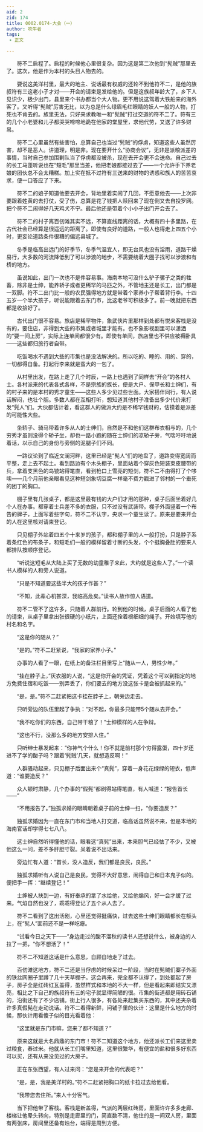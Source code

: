 ```yaml
---
aid: 2
zid: 174
title: 0002.0174-大会（一）
author: 吹牛者
tags: 
 - 正文

---
```




　　符不二启程了。启程的时候他心里很复杂。因为这是第二次他到“髡贼”那里去了。这次，他是作为本村的头目人物去的。

　　要说这美洋村里，最大的地主、说话最有权威的还轮不到他符不二，是他的族叔符有三这老小子才对——开会的请柬是发给他的。但是这族叔年龄大了，乡下人见识少，极少出门，县里来个书办都当个大人物。更不用说这驾着大铁船来的海外客了。又听得“髡贼”厉害无比，以为总是什么绿眉毛红眼睛的妖人一般的人物，打死也不肯去的。族里无法，只好来求教唯一和“髡贼”打过交道的符不二了。符有三的几个小老婆和儿子都哭哭啼啼地跪在他家的堂屋里，求他代劳，又送了许多财帛。

　　符不二心里虽然有些害怕，总算自己也当过“髡贼”的俘虏，知道这些人虽然厉害，却不是恶人。讲道理，明是非。现在要开什么“协商会议”，无非是派粮派差的事情，当时自己参加围剿队当了俘虏都没被杀，现在去开会更不会送命。自己过去的长工马蓬听说也在“短毛”那里当差，他把老娘都接过去了——一个允许手下养老娘的团伙总不会太糟糕。加上实在抵不过符有三送来的财物的诱惑和族人的苦苦哀求，便一口答应了下来。

　　符不二的娘子知道他要去开会，背地里着实闹了几回，不愿意他去——上次非要跟着姓黄的去打仗，受了伤，总算是花了钱把人赎回来了现在倒又去自投罗网。把个符不二闹得好几天鸡犬不宁。最后他还是带着个小小子出门开会去了。

　　符不二的村子离百仞滩其实不远，不算直线距离的话，大概有四十多里路，在古代社会已经算是很遥远的距离了。即使有良好的道路，一般人也得走上四五个小时，更妄论道路条件很糟的偏远县城了。

　　冬季是临高出远门的好季节，冬季气温宜人，即无台风也没有淫雨，道路干燥易行，大多数的河流降低到了可以涉渡的地步，不需要绕着大圈子找可以涉渡和有桥的地方。

　　虽说如此，出门一次也不是件容易事。海南本地可没什么驴子骡子之类的牲畜，除非是士绅，能养轿子或者更稀罕的马匹之外，不管地主还是长工，出门都是一双脚。符不二出门比一般的农民强得地方就是带着个家养小子帮着背行李。十四五岁一个半大孩子，听说能跟着去东门市，比这老爷可积极多了。前一晚就把东西都是收拾好了。

　　古代出门很不容易。旅店是稀罕物件，象武侠片里那样到处都有悦来客栈是没有的，要住店，非得到大些的市集或者城里才能有。也不象影视剧里可以潇洒的“要一间上房”，实际上连单间都很少有。即使有单间，旅店里也不供应被褥卧具——这些都归旅行者自带。

　　吃饭喝水不遇到大些的市集也是没法解决的。所以吃的、睡的、用的、穿的，一切都得自备。打起行李来就是蛮大的一包了。

　　从村里出发，在路上走了几个时辰，一路上也遇到了同样去“开会”的各村人士。各村派来的代表各式各样，不是宗族的族长，便是大户、保甲长和士绅们，有的村子来的是本村的秀才童生——这些人多少见过些世面。大家搭伴同行，有人说话解闷，也壮个胆。多数人都在互相打听，想知道其他村子准备出多少代价来打发“髡人”们。大伙都估计着，看这群人的做派大约是不稀罕钱财的，估摸着是派差的可能性大些。

　　坐轿子、骑马带着许多从人的士绅们，自然是不和他们这群布衣相与的，几个穷秀才虽则没得个轿子坐，却也一路小跑的随在士绅们的凉轿子旁，气喘吁吁地说着话，以示自己的身份与旁侧的泥腿子们不同。

　　一路议论到了临近文澜河畔，这里已经是“髡人”们的地盘了，道路变得宽阔而平整，走上去不起土。看到路边有个木头棚子，里面站着个穿灰色短装束皮腰带的兵，拿着支黑色的鸟铳站得笔直，看到枪口上雪亮的短剑，符不二不由得打了个哆嗦——几个月前他亲眼看见这种短剑象切豆腐一样毫不费力戳进了邻村的一个垂死的团丁的胸口。

　　棚子里有几张桌子，都是这里最有钱的大户们才用的那种，桌子后面坐着好几个人在办事。都穿着士兵差不多的衣服，只不过没有武装带。棚子外面竖着一个布告的牌子，上面写着些字句，符不二不认字，央求一个童生读了。原来是要来开会的人在这里核对请柬登记。

　　只见棚子外站着四五个十来岁的孩子，都和棚子里的人一般打扮，只是脖子系着条红色的布条子，和短毛们一般的模样留着寸断的头发，个个挺胸叠肚的要来人都排队按顺序登记。

　　“听说这短毛从大陆上买了无数的幼童稚子来此，大约就是这些人了。”一个读书人模样的人和旁人说道。

　　“只是不知道要这些半大的孩子作甚？”

　　“不知，此辈心机甚深，我临高危矣。”读书人故作惊人语道。

　　符不二管不了这许多，只随着人群前行。轮到他的时候，桌子后面的人看了他的请柬，从桌子里拿出张很硬的小纸片，上面还拴着根细细的绳子。开始填写他的村名和名字。

　　“这是你的随从？”

　　“是的。”符不二赶紧说，“我家的家养小子。”

　　办事的人看了一眼，在纸上的备注栏目里写上“随从一人，男性少年。”

　　“挂在脖子上，”灰衣服的人说，“这是你开会的凭证，凭着这个可以到指定的地方免费住宿和吃饭——别弄丢了，你们要去的地方没这张卡是会被抓起来的。”

　　“是，是。”符不二赶紧把这卡挂在脖子上，朝旁边走去。

　　只听旁边的队伍里起了争执：“对不起，你最多只能带5个随从去开会。”

　　“我不吃你们的东西，自己带干粮了！”士绅模样的人在争辩。

　　“这也不行，没那么多的地方安排人住。”

　　只听绅士暴发起来：“你神气个什么！你不就是前村那个穷得露蛋，四十岁还进不了学的酸子吗？跟着‘髡贼’几天，就想造反啊！”

　　人群骚动起来，只见棚子后面出来个“真髡”，穿着一身花花绿绿的短衣，低声道：“谁要造反？”

　　众人顿时肃静，几个办事的“假髡”都刷得站得笔直，有人喊道：“报告首长——”

　　“不用报告了。”独孤求婚的眼睛朝着桌子前的士绅一扫，“你要造反？”

　　独孤求婚因为一直在东门市和当地人打交道，临高话虽然说不来，但是本地的海南官话却学得七七八八。

　　这士绅自然听得懂他的话，眼看这“真髡”出来，本来胆气已经怯了不少，又被他这么一问，差不多肝胆寸裂。呆着说不出话来。

　　旁边忙有人道：“首长，没人造反，我们都是良民，良民。”

　　独孤求婚听有人说自己是良民，觉得不大好意思，闹得自己和日本鬼子似的。便把手一挥：“继续登记！”

　　士绅被人扶到一边，有好奉承的拿了水给他，又给他煽风，好一会才缓了过来。气焰自然也没了，乖乖得登记了五个从人去了。

　　符不二看到了这出活剧，心里还觉得挺痛快，过去这些士绅们眼睛都长在额头上，在“髡人”面前还不是一样吃瘪。

　　“试看今日之天下——”身边走过的酸不溜秋的读书人还想说什么，被身边的人拉了一把，“你不想活了！”

　　符不二不知道这话是什么意思，自顾自地走了过去。

　　百仞滩这地方，符不二还是当俘虏的时候呆过一阶段，当时在髡贼们寨子外面的铁丝网圈子里蹲了几十天草棚子。这会再来，完全都不认得了，到处都起了房子，房子全是红砖红瓦盖得，虽然样式和本地的不大一样，但是看起来即结实又漂亮，相比之下自己的族叔符有三的宅子就显得简陋的很。市集的街道都是用砖石铺的，沿街还有了不少店铺。街上行人很多，有各处来赶集买东西的，其中还夹杂着许多真假髡在走动说话。符不二看得新鲜，问铺子里的伙计：这里是什么地方的时候，那伙计用看傻子似的目光看着他：

　　“这里就是东门市嘛，您来了都不知道？”

　　原来这就是大名鼎鼎的东门市！符不二知道这个地方，他还派长工们来这里卖过粮食，舂过米。他就从长工们嘴里知道，这里很繁华，有便宜的盐和很多好东西可以买，还有从来没见过的大房子。

　　正在东张西望，有人过来问：“您是来开会的代表吧？”

　　“是，是，我是美洋村的。”符不二赶紧把胸口的纸卡拉过去给他看。

　　“我带您去住所。”来人十分客气。

　　当下把他带了客栈。客栈是新盖得，气派的两层红砖房，里面许许多多走廊、楼梯让他晕头转向，特别是走廊里的门，简直数不清，他住的是一间双人房，里面有两张床，房间里还备有烛台，端得是周到方便。


